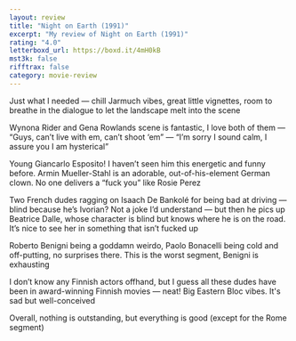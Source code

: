 ```yaml
---
layout: review
title: "Night on Earth (1991)"
excerpt: "My review of Night on Earth (1991)"
rating: "4.0"
letterboxd_url: https://boxd.it/4mH0kB
mst3k: false
rifftrax: false
category: movie-review
---
```


Just what I needed — chill Jarmuch vibes, great little vignettes, room to breathe in the dialogue to let the landscape melt into the scene

Wynona Rider and Gena Rowlands scene is fantastic, I love both of them
— “Guys, can’t live with em, can’t shoot ‘em”
— “I’m sorry I sound calm, I assure you I am hysterical”

Young Giancarlo Esposito! I haven’t seen him this energetic and funny before. Armin Mueller-Stahl is an adorable, out-of-his-element German clown. No one delivers a “fuck you” like Rosie Perez

Two French dudes ragging on Isaach De Bankolé for being bad at driving — blind because he’s Ivorian? Not a joke I’d understand — but then he pics up Beatrice Dalle, whose character is blind but knows where he is on the road. It’s nice to see her in something that isn’t fucked up

Roberto Benigni being a goddamn weirdo, Paolo Bonacelli being cold and off-putting, no surprises there. This is the worst segment, Benigni is exhausting

I don’t know any Finnish actors offhand, but I guess all these dudes have been in award-winning Finnish movies — neat! Big Eastern Bloc vibes. It's sad but well-conceived

Overall, nothing is outstanding, but everything is good (except for the Rome segment)
